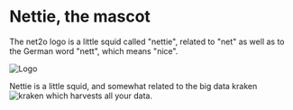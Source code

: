 # Nettie, the mascot #

The net2o logo is a little squid called "nettie", related to "net" as
well as to the German word "nett", which means "nice".

![Logo](https://fossil.net2o.de/net2o/doc/trunk/doc/net2o.png)

Nettie is a little squid, and somewhat related to the big data kraken
![kraken](https://fossil.net2o.de/net2o/doc/trunk/doc/datenkrake.jpg)
which harvests all your data.
